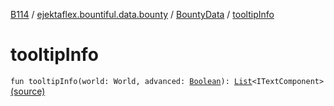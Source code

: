 [B114](../../index.md) / [ejektaflex.bountiful.data.bounty](../index.md) / [BountyData](index.md) / [tooltipInfo](./tooltip-info.md)

# tooltipInfo

`fun tooltipInfo(world: World, advanced: `[`Boolean`](https://kotlinlang.org/api/latest/jvm/stdlib/kotlin/-boolean/index.html)`): `[`List`](https://kotlinlang.org/api/latest/jvm/stdlib/kotlin.collections/-list/index.html)`<ITextComponent>` [(source)](https://github.com/ejektaflex/Bountiful/tree/develop/src/main/kotlin/ejektaflex/bountiful/data/bounty/BountyData.kt#L59)